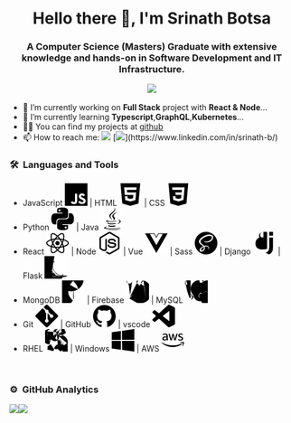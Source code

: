 <h1 align="center">Hello there 👋, I'm Srinath Botsa</h1>
<h3 align="center">A Computer Science (Masters) Graduate with extensive knowledge and hands-on in Software Development and IT Infrastructure.</h3>

<p align="center">
  <img src="https://komarev.com/ghpvc/?username=bsrinath9&color=blue&style=flat">
</p>


- 🔭 I’m currently working on **Full Stack** project with **React & Node**...
- 🌱 I’m currently learning **Typescript**,**GraphQL**,**Kubernetes**...
- 👨‍💻 You can find my projects at [github](https://github.com/bsrinath9?tab=repositories)
- 📫 How to reach me:
         [![](https://img.shields.io/badge/🌐website-gray?&style=for-the-badge)](https://bsrinath9.github.io) 
         [![](https://img.shields.io/badge/linkedin-%230077B5.svg?&style=for-the-badge&logo=linkedin&logoColor=white&target="popup")](https://www.linkedin.com/in/srinath-b/)


### 🛠 &nbsp;Languages and Tools

- JavaScript ![JavaScript](./resized-svg/javascript.svg) | HTML ![HTML](./resized-svg/html5.svg) | CSS ![CSS](./resized-svg/css3.svg)
- Python ![Python](./resized-svg/python.svg) | Java ![Java](./resized-svg/java.svg)
- React ![React](./resized-svg/react.svg) |  Node ![Node](./resized-svg/node-dot-js.svg) |  Vue ![Vue](./resized-svg/vue-dot-js.svg) |  Sass ![Sass](./resized-svg/sass.svg) |  Django ![Django](./resized-svg/django.svg) |  Flask ![Flask](./resized-svg/flask.svg)
- MongoDB ![MongoDB](./resized-svg/mongodb.svg) |  Firebase ![Firebase](./resized-svg/firebase.svg) |  MySQL ![MySQL](./resized-svg/mysql.svg)
- Git ![Git](./resized-svg/git.svg) |  GitHub ![GitHub](./resized-svg/github.svg) |  vscode ![vscode](./resized-svg/visualstudiocode.svg)
- RHEL ![RHEL](./resized-svg/linux.svg) |  Windows ![Windows](./resized-svg/windows.svg) | AWS ![AWS](./resized-svg/amazonaws.svg)
<br/>

### ⚙️  &nbsp;GitHub Analytics

<a href="https://github.com/bsrinath9">
 <img align="left" src="https://github-readme-stats.vercel.app/api?username=bsrinath9&theme=default&show_icons=true" />
</a>

<a href="https://github.com/bsrinath9">
  <img align="left" src="https://github-readme-stats.vercel.app/api/top-langs/?username=bsrinath9&theme=default&show_icons=true" />
</a>

